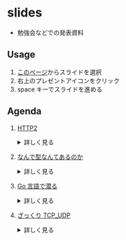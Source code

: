 # slides

- 勉強会などでの発表資料

## Usage

1. [このページ](http://nbviewer.jupyter.org/github/mrsekut/slides/tree/master/)からスライドを選択
2. 右上のプレゼントアイコンをクリック
3. space キーでスライドを進める

## Agenda

1. [ HTTP2 ](http://nbviewer.jupyter.org/format/slides/github/mrsekut/slides/blob/master/HTTP2.ipynb#/)

   <details><summary>詳しく見る</summary>
   <p>

   - 従来の HTTP の概要
   - HTTP/2 の誕生の背景
   - HTTP/2 の特徴
     - ヘッダの圧縮
     - リクエストの多重化
     - リクエストの優先度制御
     - サーバープッシュ
     - バイナリプロトコル
     - フロー制御
       </p>
       </detail>

2. [ なんで型なんてあるのか ](http://nbviewer.jupyter.org/format/slides/github/mrsekut/slides/blob/master/なんで型なんてあるのか.ipynb#/)

   <details><summary>詳しく見る</summary>
   <p>

   - 静的型付けと動的型付け
   - 強い型、弱い型
   - 型が必要な理由
     </p>
     </detail>

3. [Go 言語で潜る](http://nbviewer.jupyter.org/format/slides/github/mrsekut/slides/blob/master/Go%E8%A8%80%E8%AA%9E%E3%81%A7%E6%BD%9C%E3%82%8B.ipynb#/)

   <details><summary>詳しく見る</summary>
   <p>

   - ファイルディスクリプタについて
   - CPU の動作モードについて
   - システムコールについて
   - Go 言語を定義元を辿ってアセンブラ言語まで見に行く
     </p>
     </detail>

4. [ざっくり TCP_UDP](http://nbviewer.jupyter.org/format/slides/github/mrsekut/slides/blob/master/%E3%81%96%E3%81%A3%E3%81%8F%E3%82%8ATCP_UDP.ipynb#/)

   <details><summary>詳しく見る</summary>
   <p>

   - TCP/IP モデルについて
   - TCP について
   - UDP について
     </p>
     </detail>

